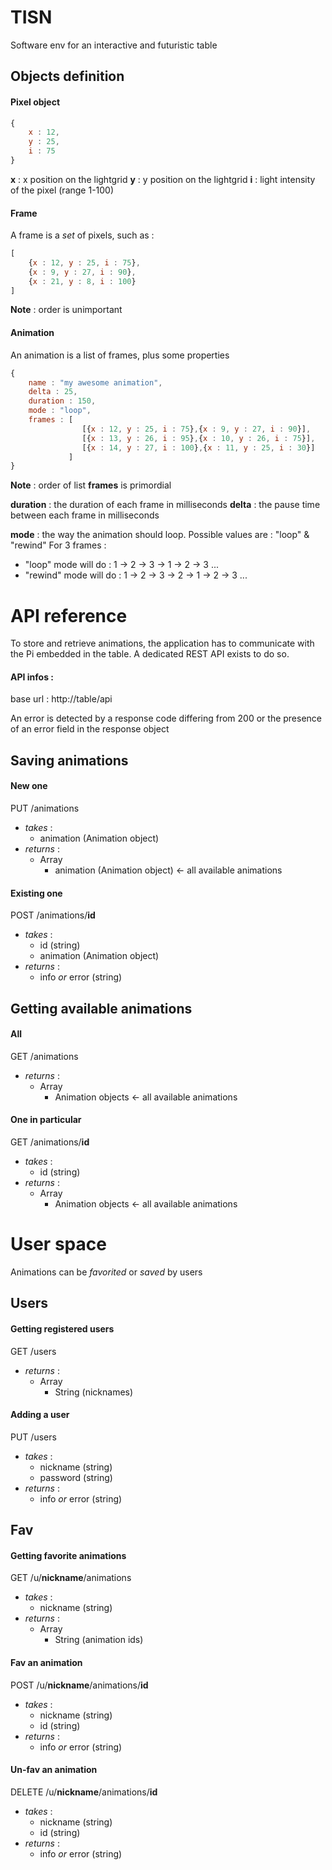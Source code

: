 # TISN

Software env for an interactive and futuristic table

## Objects definition

#### Pixel object

```js
{
	x : 12,
	y : 25,
	i : 75
}
```

**x** : x position on the lightgrid 
**y** : y position on the lightgrid 
**i** : light intensity of the pixel (range 1-100)

#### Frame 
A frame is a *set* of pixels, such as : 

```js
[
	{x : 12, y : 25, i : 75},
	{x : 9, y : 27, i : 90},
	{x : 21, y : 8, i : 100}
]
```

**Note** : order is unimportant


#### Animation
An animation is a list of frames, plus some properties

```js
{
	name : "my awesome animation",
	delta : 25,
	duration : 150,
	mode : "loop",
	frames : [
				[{x : 12, y : 25, i : 75},{x : 9, y : 27, i : 90}],
				[{x : 13, y : 26, i : 95},{x : 10, y : 26, i : 75}],
				[{x : 14, y : 27, i : 100},{x : 11, y : 25, i : 30}]
			 ]
}
```

**Note** : order of list **frames** is primordial

**duration** : the duration of each frame in milliseconds
**delta** : the pause time between each frame in milliseconds

**mode** : the way the animation should loop. Possible values are : "loop" & "rewind"
For 3 frames : 

  - "loop" mode will do : 1 -> 2 -> 3 -> 1 -> 2 -> 3 ...
  - "rewind" mode will do : 1 -> 2 -> 3 -> 2 -> 1 -> 2 -> 3 ...

# API reference
To store and retrieve animations, the application has to communicate with the Pi embedded in the table. A dedicated REST API exists to do so.

#### API infos :
base url : http://table/api

An error is detected by a response code differing from 200 or the presence of an error field in the response object

## Saving animations

#### New one

PUT /animations
  * _takes_ :
    * animation (Animation object)
  * _returns_ :
    * Array
      * animation (Animation object) <- all available animations

#### Existing one

POST /animations/**id**
  * _takes_ :
    * id (string)
    * animation (Animation object)
  * _returns_ :
    * info _or_ error (string)

## Getting available animations

#### All

GET /animations
  * _returns_ :
    * Array
      * Animation objects <- all available animations

#### One in particular

GET /animations/**id**
  * _takes_ :
    * id (string)
  * _returns_ :
    * Array
      * Animation objects <- all available animations

# User space

Animations can be *favorited* or *saved* by users

## Users

#### Getting registered users

GET /users
 * _returns_ :
    * Array
      * String (nicknames)

#### Adding a user

PUT /users
 * _takes_ :
    * nickname (string)
    * password (string)
  * _returns_ :
    * info _or_ error (string)

## Fav

#### Getting favorite animations

GET /u/**nickname**/animations
  * _takes_ :
    * nickname (string)
  * _returns_ :
    * Array
      * String (animation ids)

#### Fav an animation

POST /u/**nickname**/animations/**id**
  * _takes_ :
    * nickname (string)
    * id (string)
  * _returns_ :
    * info _or_ error (string)

#### Un-fav an animation

DELETE /u/**nickname**/animations/**id**
  * _takes_ :
    * nickname (string)
    * id (string)
  * _returns_ :
    * info _or_ error (string)
